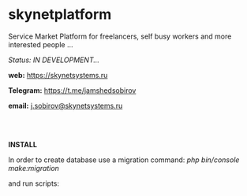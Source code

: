 # skynetplatform

Service Market Platform for freelancers, self busy workers and  more interested people ...

_Status: IN DEVELOPMENT..._


**web:** https://skynetsystems.ru

**Telegram:** https://t.me/jamshedsobirov

**email:** j.sobirov@skynetsystems.ru

<br>
<br>

**INSTALL**

In order to create database use a migration command: _php bin/console make:migration_

and run scripts:  